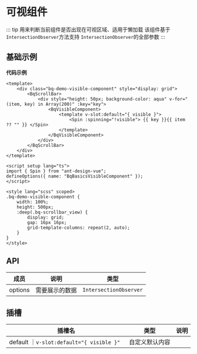 <!--
 * @Author: jack.hai
 * @Date: 2024-08-27 14:49:30
 * @LastEditTime: 2024-08-27 19:14:30
 * @Description:
-->

# 可视组件

::: tip
用来判断当前组件是否出现在可视区域、适用于懒加载
该组件基于 `IntersectionObserver`方法支持 `IntersectionObserver`的全部参数
:::

## 基础示例

<BqBasicsVisibleComponent />

**代码示例**

```vue
<template>
    <div class="bq-demo-visible-component" style="display: grid">
        <BqScrollBar>
            <div style="height: 50px; background-color: aqua" v-for="(item, key) in Array(200)" :key="key">
                <BqVisibleComponent>
                    <template v-slot:default="{ visible }">
                        <Spin :spinning="!visible"> {{ key }}{{ item ?? "" }} </Spin>
                    </template>
                </BqVisibleComponent>
            </div>
        </BqScrollBar>
    </div>
</template>

<script setup lang="ts">
import { Spin } from "ant-design-vue";
defineOptions({ name: "BqBasicsVisibleComponent" });
</script>

<style lang="scss" scoped>
.bq-demo-visible-component {
    width: 100%;
    height: 500px;
    :deep(.bq-scrollbar_view) {
        display: grid;
        gap: 16px 16px;
        grid-template-columns: repeat(2, auto);
    }
}
</style>
```

## API

| 成员    | 说明           | 类型                   |
| ------- | -------------- | ---------------------- |
| options | 需要展示的数据 | `IntersectionObserver` |

## 插槽

| 插槽名                                    | 类型           | 说明 |
| ----------------------------------------- | -------------- | ---- |
| default ｜`v-slot:default="{ visible }" ` | 自定义默认内容 |
